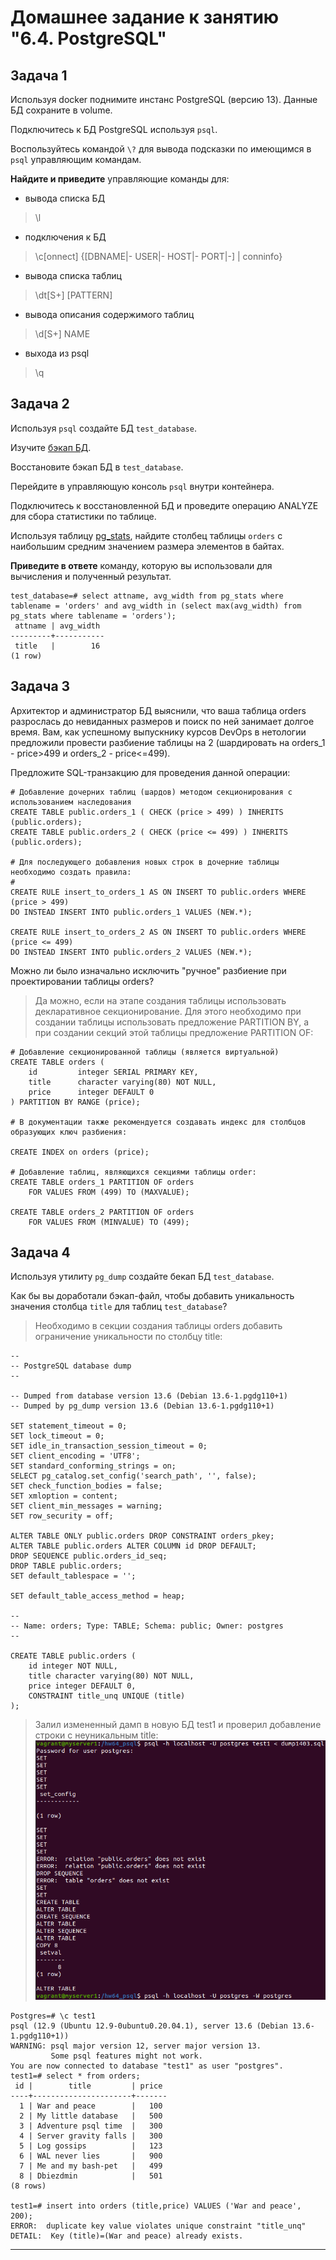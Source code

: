 # Домашнее задание к занятию "6.4. PostgreSQL"

## Задача 1

Используя docker поднимите инстанс PostgreSQL (версию 13). Данные БД сохраните в volume.

Подключитесь к БД PostgreSQL используя `psql`.

Воспользуйтесь командой `\?` для вывода подсказки по имеющимся в `psql` управляющим командам.

**Найдите и приведите** управляющие команды для:
- вывода списка БД
> \l
- подключения к БД 
> \c[onnect] {[DBNAME|- USER|- HOST|- PORT|-] | conninfo}
- вывода списка таблиц
> \dt[S+] [PATTERN]
- вывода описания содержимого таблиц
> \d[S+]  NAME
- выхода из psql
> \q

## Задача 2

Используя `psql` создайте БД `test_database`.

Изучите [бэкап БД](https://github.com/netology-code/virt-homeworks/tree/master/06-db-04-postgresql/test_data).

Восстановите бэкап БД в `test_database`.

Перейдите в управляющую консоль `psql` внутри контейнера.

Подключитесь к восстановленной БД и проведите операцию ANALYZE для сбора статистики по таблице.

Используя таблицу [pg_stats](https://postgrespro.ru/docs/postgresql/12/view-pg-stats), найдите столбец таблицы `orders` 
с наибольшим средним значением размера элементов в байтах.

**Приведите в ответе** команду, которую вы использовали для вычисления и полученный результат.
```
test_database=# select attname, avg_width from pg_stats where tablename = 'orders' and avg_width in (select max(avg_width) from pg_stats where tablename = 'orders');
 attname | avg_width 
---------+-----------
 title   |        16
(1 row)
```

## Задача 3

Архитектор и администратор БД выяснили, что ваша таблица orders разрослась до невиданных размеров и
поиск по ней занимает долгое время. Вам, как успешному выпускнику курсов DevOps в нетологии предложили
провести разбиение таблицы на 2 (шардировать на orders_1 - price>499 и orders_2 - price<=499).

Предложите SQL-транзакцию для проведения данной операции:

```
# Добавление дочерних таблиц (шардов) методом секционирования с использованием наследования
CREATE TABLE public.orders_1 ( CHECK (price > 499) ) INHERITS (public.orders);
CREATE TABLE public.orders_2 ( CHECK (price <= 499) ) INHERITS (public.orders);

# Для последующего добавления новых строк в дочерние таблицы необходимо создать правила: 
#
CREATE RULE insert_to_orders_1 AS ON INSERT TO public.orders WHERE (price > 499)
DO INSTEAD INSERT INTO public.orders_1 VALUES (NEW.*);

CREATE RULE insert_to_orders_2 AS ON INSERT TO public.orders WHERE (price <= 499)
DO INSTEAD INSERT INTO public.orders_2 VALUES (NEW.*);  
```

Можно ли было изначально исключить "ручное" разбиение при проектировании таблицы orders?
> Да можно, если на этапе создания таблицы использовать декларативное секционирование. Для этого необходимо при создании таблицы использовать предложение PARTITION BY, а при создании секций этой таблицы предложение PARTITION OF: 
```
# Добавление секционированной таблицы (является виртуальной)
CREATE TABLE orders (
    id         integer SERIAL PRIMARY KEY,
    title      character varying(80) NOT NULL,
    price      integer DEFAULT 0
) PARTITION BY RANGE (price);

# В документации также рекомендуется создавать индекс для столбцов образующих ключ разбиения:

CREATE INDEX on orders (price);

# Добавление таблиц, являющихся секциями таблицы order:
CREATE TABLE orders_1 PARTITION OF orders
    FOR VALUES FROM (499) TO (MAXVALUE);

CREATE TABLE orders_2 PARTITION OF orders
    FOR VALUES FROM (MINVALUE) TO (499);    
```

## Задача 4

Используя утилиту `pg_dump` создайте бекап БД `test_database`.

Как бы вы доработали бэкап-файл, чтобы добавить уникальность значения столбца `title` для таблиц `test_database`?
> Необходимо в секции создания таблицы orders добавить ограничение уникальности по столбцу title:
```
--
-- PostgreSQL database dump
--

-- Dumped from database version 13.6 (Debian 13.6-1.pgdg110+1)
-- Dumped by pg_dump version 13.6 (Debian 13.6-1.pgdg110+1)

SET statement_timeout = 0;
SET lock_timeout = 0;
SET idle_in_transaction_session_timeout = 0;
SET client_encoding = 'UTF8';
SET standard_conforming_strings = on;
SELECT pg_catalog.set_config('search_path', '', false);
SET check_function_bodies = false;
SET xmloption = content;
SET client_min_messages = warning;
SET row_security = off;

ALTER TABLE ONLY public.orders DROP CONSTRAINT orders_pkey;
ALTER TABLE public.orders ALTER COLUMN id DROP DEFAULT;
DROP SEQUENCE public.orders_id_seq;
DROP TABLE public.orders;
SET default_tablespace = '';

SET default_table_access_method = heap;

--
-- Name: orders; Type: TABLE; Schema: public; Owner: postgres
--

CREATE TABLE public.orders (
    id integer NOT NULL,
    title character varying(80) NOT NULL,
    price integer DEFAULT 0,
    CONSTRAINT title_unq UNIQUE (title)
);

```
> Залил измененный дамп в новую БД test1 и проверил добавление строки с неуникальным title:
![](dump.png)
```
Postgres=# \c test1
psql (12.9 (Ubuntu 12.9-0ubuntu0.20.04.1), server 13.6 (Debian 13.6-1.pgdg110+1))
WARNING: psql major version 12, server major version 13.
         Some psql features might not work.
You are now connected to database "test1" as user "postgres".
test1=# select * from orders;
 id |        title         | price 
----+----------------------+-------
  1 | War and peace        |   100
  2 | My little database   |   500
  3 | Adventure psql time  |   300
  4 | Server gravity falls |   300
  5 | Log gossips          |   123
  6 | WAL never lies       |   900
  7 | Me and my bash-pet   |   499
  8 | Dbiezdmin            |   501
(8 rows)

test1=# insert into orders (title,price) VALUES ('War and peace', 200);
ERROR:  duplicate key value violates unique constraint "title_unq"
DETAIL:  Key (title)=(War and peace) already exists.
```
---
